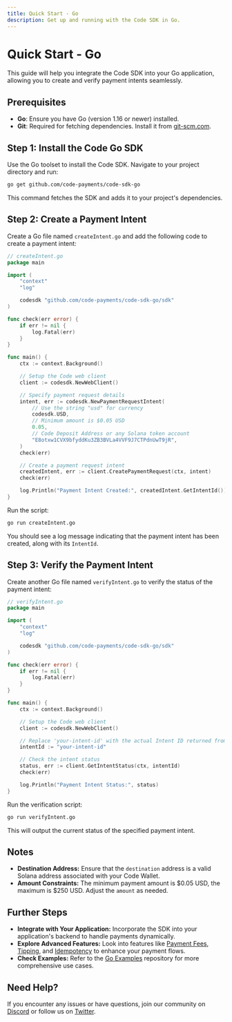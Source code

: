 ```yaml
---
title: Quick Start - Go
description: Get up and running with the Code SDK in Go.
---
```

# Quick Start - Go

This guide will help you integrate the Code SDK into your Go application, allowing you to create and verify payment intents seamlessly.

## Prerequisites

- **Go**: Ensure you have Go (version 1.16 or newer) installed.
- **Git**: Required for fetching dependencies. Install it from [git-scm.com](https://git-scm.com/downloads).

## Step 1: Install the Code Go SDK

Use the Go toolset to install the Code SDK. Navigate to your project directory and run:

```bash
go get github.com/code-payments/code-sdk-go
```

This command fetches the SDK and adds it to your project's dependencies.

## Step 2: Create a Payment Intent

Create a Go file named `createIntent.go` and add the following code to create a payment intent:

```go
// createIntent.go
package main

import (
	"context"
	"log"

	codesdk "github.com/code-payments/code-sdk-go/sdk"
)

func check(err error) {
	if err != nil {
		log.Fatal(err)
	}
}

func main() {
	ctx := context.Background()

	// Setup the Code web client
	client := codesdk.NewWebClient()

	// Specify payment request details
	intent, err := codesdk.NewPaymentRequestIntent(
		// Use the string "usd" for currency
		codesdk.USD,
		// Minimum amount is $0.05 USD
		0.05,
		// Code Deposit Address or any Solana token account
		"E8otxw1CVX9bfyddKu3ZB3BVLa4VVF9J7CTPdnUwT9jR",
	)
	check(err)

	// Create a payment request intent
	createdIntent, err := client.CreatePaymentRequest(ctx, intent)
	check(err)

	log.Println("Payment Intent Created:", createdIntent.GetIntentId())
}
```

Run the script:

```bash
go run createIntent.go
```

You should see a log message indicating that the payment intent has been created, along with its `IntentId`.

## Step 3: Verify the Payment Intent

Create another Go file named `verifyIntent.go` to verify the status of the payment intent:

```go
// verifyIntent.go
package main

import (
	"context"
	"log"

	codesdk "github.com/code-payments/code-sdk-go/sdk"
)

func check(err error) {
	if err != nil {
		log.Fatal(err)
	}
}

func main() {
	ctx := context.Background()

	// Setup the Code web client
	client := codesdk.NewWebClient()

	// Replace 'your-intent-id' with the actual Intent ID returned from createIntent.go
	intentId := "your-intent-id"

	// Check the intent status
	status, err := client.GetIntentStatus(ctx, intentId)
	check(err)

	log.Println("Payment Intent Status:", status)
}
```

Run the verification script:

```bash
go run verifyIntent.go
```

This will output the current status of the specified payment intent.

## Notes

- **Destination Address:** Ensure that the `destination` address is a valid Solana address associated with your Code Wallet.
- **Amount Constraints:** The minimum payment amount is $0.05 USD, the maximum is $250 USD. Adjust the `amount` as needed.

## Further Steps

- **Integrate with Your Application:** Incorporate the SDK into your application's backend to handle payments dynamically.
- **Explore Advanced Features:** Look into features like [Payment Fees](./payment-fees), [Tipping](./tipping), and [Idempotency](../reference/idempotency) to enhance your payment flows.
- **Check Examples:** Refer to the [Go Examples](https://github.com/code-wallet/code-sdk-go/tree/main/example) repository for more comprehensive use cases.

## Need Help?

If you encounter any issues or have questions, join our community on [Discord](https://discord.gg/T8Tpj8DBFp) or follow us on [Twitter](https://twitter.com/getcode).
